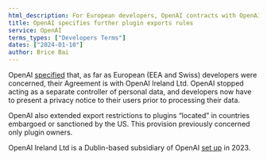 ```yaml
---
html_description: For European developers, OpenAI contracts with OpenAI Ireland Ltd. OpenAI no longer acts as a separate data controller. Export restrictions extended to plugins in sanctioned countries.
title: OpenAI specifies further plugin exports rules
service: OpenAI
terms_types: ["Developers Terms"]
dates: ["2024-01-10"]
author: Brice Bai
---
```


OpenAI [specified](https://github.com/OpenTermsArchive/GenAI-versions/commit/30f1df7d18676c57a0ae1c43c3ccdfc264535cb3) that, as far as European (EEA and Swiss) developers were concerned, their Agreement is with OpenAI Ireland Ltd. OpenAI stopped acting as a separate controller of personal data, and developers now have to present a privacy notice to their users prior to processing their data.

OpenAI also extended export restrictions to plugins “located” in countries embargoed or sanctioned by the US. This provision previously concerned only plugin owners.

OpenAI Ireland Ltd is a Dublin-based subsidiary of OpenAI [set up](https://openai.com/blog/introducing-openai-dublin) in 2023.
